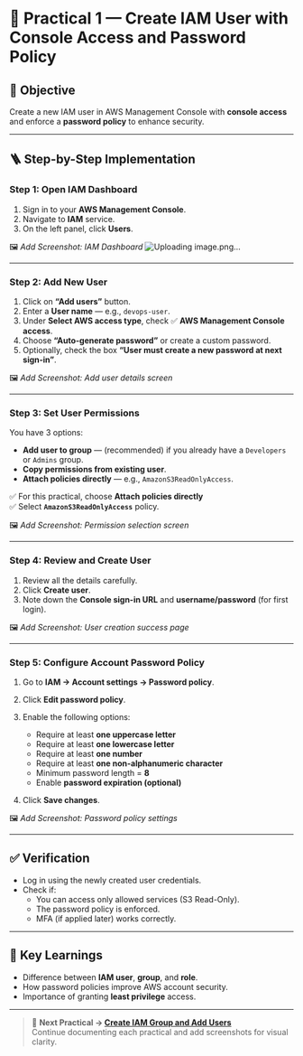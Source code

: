# 🧩 Practical 1 — Create IAM User with Console Access and Password Policy

## 🎯 Objective
Create a new IAM user in AWS Management Console with **console access** and enforce a **password policy** to enhance security.

---

## 🪜 Step-by-Step Implementation

### **Step 1: Open IAM Dashboard**
1. Sign in to your **AWS Management Console**.
2. Navigate to **IAM** service.
3. On the left panel, click **Users**.

🖼️ _Add Screenshot: IAM Dashboard_
![Uploading image.png…]()


---

### **Step 2: Add New User**
1. Click on **“Add users”** button.
2. Enter a **User name** — e.g., `devops-user`.
3. Under **Select AWS access type**, check ✅ **AWS Management Console access**.
4. Choose **“Auto-generate password”** or create a custom password.
5. Optionally, check the box **“User must create a new password at next sign-in”**.

🖼️ _Add Screenshot: Add user details screen_

---

### **Step 3: Set User Permissions**
You have 3 options:
- **Add user to group** — (recommended) if you already have a `Developers` or `Admins` group.
- **Copy permissions from existing user**.
- **Attach policies directly** — e.g., `AmazonS3ReadOnlyAccess`.

✅ For this practical, choose **Attach policies directly**  
✅ Select **`AmazonS3ReadOnlyAccess`** policy.

🖼️ _Add Screenshot: Permission selection screen_

---

### **Step 4: Review and Create User**
1. Review all the details carefully.
2. Click **Create user**.
3. Note down the **Console sign-in URL** and **username/password** (for first login).

🖼️ _Add Screenshot: User creation success page_

---

### **Step 5: Configure Account Password Policy**
1. Go to **IAM → Account settings → Password policy**.
2. Click **Edit password policy**.
3. Enable the following options:
   - Require at least **one uppercase letter**
   - Require at least **one lowercase letter**
   - Require at least **one number**
   - Require at least **one non-alphanumeric character**
   - Minimum password length = **8**
   - Enable **password expiration (optional)**

4. Click **Save changes**.

🖼️ _Add Screenshot: Password policy settings_

---

## ✅ **Verification**
- Log in using the newly created user credentials.
- Check if:
  - You can access only allowed services (S3 Read-Only).
  - The password policy is enforced.
  - MFA (if applied later) works correctly.

---

## 🧠 **Key Learnings**
- Difference between **IAM user**, **group**, and **role**.  
- How password policies improve AWS account security.  
- Importance of granting **least privilege** access.

---

> 📝 **Next Practical → [Create IAM Group and Add Users](#)**  
> Continue documenting each practical and add screenshots for visual clarity.

